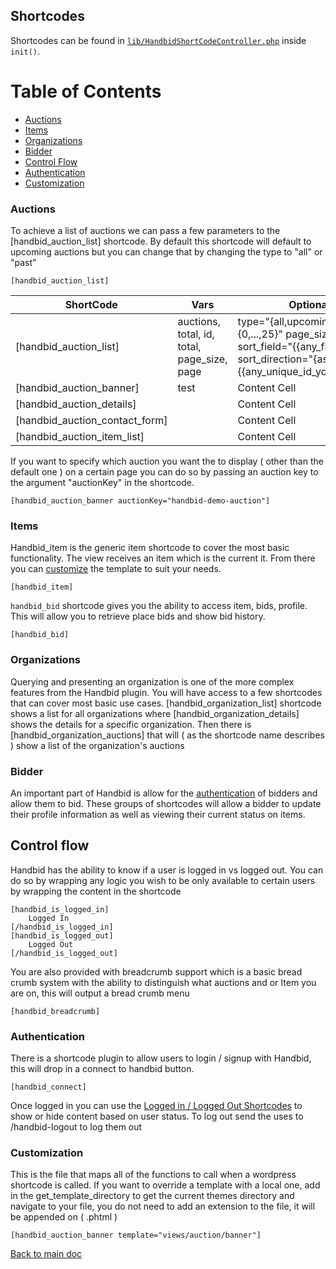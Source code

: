 ## Shortcodes

Shortcodes can be found in [`lib/HandbidShortCodeController.php`](/lib/HandbidShortCodeController.php) inside `init()`.

Table of Contents
===
- [Auctions](#auctions)
- [Items](#items)
- [Organizations](#organizations)
- [Bidder](#bidder)
- [Control Flow](#control-flow)
- [Authentication](#authentication)
- [Customization](#customization)

### Auctions
To achieve a list of auctions we can pass a few parameters to the [handbid_auction_list] shortcode.
By default this shortcode will default to upcoming auctions but you can change that by changing the type to "all" or "past"
```
[handbid_auction_list]
```


ShortCode                      | Vars                                           | Optional Attributes
-------------------------------|------------------------------------------------|--------------
[handbid_auction_list]         |  auctions, total, id, total, page_size, page   | type="{all,upcoming,past}" page="{0,...,25}" page_size="{{0,...,25}}" sort_field="{{any_field_you_want}}" sort_direction="{asc,dsc}" id="{{any_unique_id_you_want_for_the_pag}}"
[handbid_auction_banner]       |     test                                           | Content Cell
[handbid_auction_details]      |                                                | Content Cell
[handbid_auction_contact_form] |                                                | Content Cell
[handbid_auction_item_list]    |                                                | Content Cell








If you want to specify which auction you want the to display ( other than the default one ) on a certain page you can do so by passing an auction key to the argument "auctionKey" in the shortcode.


```
[handbid_auction_banner auctionKey="handbid-demo-auction"]
```

### Items
Handbid_item is the generic item shortcode to cover the most basic functionality. The view receives an item which is the current
it. From there you can [customize](#customization) the template to suit your needs.
```
[handbid_item]
```

`handbid_bid` shortcode gives you the ability to access item, bids, profile. This will allow you to
retrieve place bids and show bid history.
```
[handbid_bid]
```

### Organizations
Querying and presenting an organization is one of the more complex features from the Handbid plugin. You will have access to a
few shortcodes that can cover most basic use cases. [handbid_organization_list] shortcode shows a list for all organizations where
[handbid_organization_details] shows the details for a specific organization. Then there is [handbid_organization_auctions] that
will ( as the shortcode name describes ) show a list of the organization's auctions

### Bidder
An important part of Handbid is allow for the [authentication](#authentication) of bidders and allow them to bid. These groups of
shortcodes will allow a bidder to update their profile information as well as viewing their current status on items.


## Control flow
Handbid has the ability to know if a user is logged in vs logged out. You can do so by wrapping any logic you
wish to be only available to certain users by wrapping the content in the shortcode

```
[handbid_is_logged_in]
    Logged In
[/handbid_is_logged_in]
[handbid_is_logged_out]
    Logged Out
[/handbid_is_logged_out]
```

You are also provided with breadcrumb support which is a basic bread crumb system with the
ability to distinguish what auctions and or Item you are on, this will output a bread crumb menu

```
[handbid_breadcrumb]
```

### Authentication
There is a shortcode plugin to allow users to login / signup with Handbid, this will drop in a connect to handbid button.
```
[handbid_connect]
```

Once logged in you can use the [Logged in / Logged Out Shortcodes](#control-flow) to show or hide content based on user status.
To log out send the uses to /handbid-logout to log them out

### Customization
This is the file that maps all of the functions to call when a wordpress shortcode is called.
If you want to override a template with a local one, add in the get_template_directory to get the current themes directory and navigate to your file,
you do not need to add an extension to the file, it will be appended on ( .phtml )

```
[handbid_auction_banner template="views/auction/banner"]
```

[Back to main doc](/README.md)